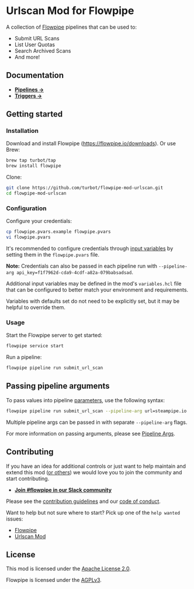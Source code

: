 # Urlscan Mod for Flowpipe

A collection of [Flowpipe](https://flowpipe.io) pipelines that can be used to:

- Submit URL Scans
- List User Quotas
- Search Archived Scans
- And more!

<!-- ![image](https://github.com/turbot/flowpipe-mod-urlscan/blob/main/docs/images/flowpipe_test_run.png?raw=true) -->

## Documentation

- **[Pipelines →](https://hub.flowpipe.io/mods/turbot/urlscan/pipelines)**
- **[Triggers →](https://hub.flowpipe.io/mods/turbot/urlscan/triggers)**

## Getting started

### Installation

Download and install Flowpipe (https://flowpipe.io/downloads). Or use Brew:

```sh
brew tap turbot/tap
brew install flowpipe
```

Clone:

```sh
git clone https://github.com/turbot/flowpipe-mod-urlscan.git
cd flowpipe-mod-urlscan
```

### Configuration

Configure your credentials:

```sh
cp flowpipe.pvars.example flowpipe.pvars
vi flowpipe.pvars
```

It's recommended to configure credentials through [input variables](https://flowpipe.io/docs/using-flowpipe/mod-variables) by setting them in the `flowpipe.pvars` file.

**Note:** Credentials can also be passed in each pipeline run with `--pipeline-arg api_key=f1f7962d-cda9-4cdf-a82a-079babsadsad`.

Additional input variables may be defined in the mod's `variables.hcl` file that can be configured to better match your environment and requirements.

Variables with defaults set do not need to be explicitly set, but it may be helpful to override them.

### Usage

Start the Flowpipe server to get started:

```sh
flowpipe service start
```

Run a pipeline:

```sh
flowpipe pipeline run submit_url_scan
```

## Passing pipeline arguments

To pass values into pipeline [parameters](https://flowpipe.io/docs/using-flowpipe/pipeline-parameters), use the following syntax:

```sh
flowpipe pipeline run submit_url_scan --pipeline-arg url=steampipe.io
```

Multiple pipeline args can be passed in with separate `--pipeline-arg` flags.

For more information on passing arguments, please see [Pipeline Args](https://flowpipe.io/docs/using-flowpipe/pipeline-arguments).

## Contributing

If you have an idea for additional controls or just want to help maintain and extend this mod ([or others](https://github.com/topics/flowpipe-mod)) we would love you to join the community and start contributing.

- **[Join #flowpipe in our Slack community ](https://flowpipe.io/community/join)**

Please see the [contribution guidelines](https://github.com/turbot/flowpipe/blob/main/CONTRIBUTING.md) and our [code of conduct](https://github.com/turbot/flowpipe/blob/main/CODE_OF_CONDUCT.md).

Want to help but not sure where to start? Pick up one of the `help wanted` issues:

- [Flowpipe](https://github.com/turbot/flowpipe/labels/help%20wanted)
- [Urlscan Mod](https://github.com/turbot/flowpipe-mod-urlscan/labels/help%20wanted)

## License

This mod is licensed under the [Apache License 2.0](https://github.com/turbot/flowpipe-mod-urlscan/blob/main/LICENSE).

Flowpipe is licensed under the [AGPLv3](https://github.com/turbot/flowpipe/blob/main/LICENSE).
